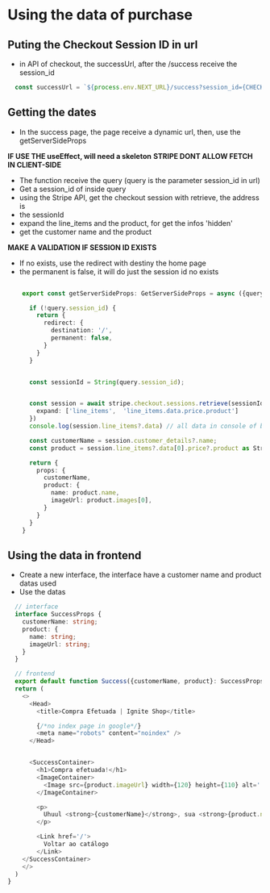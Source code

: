 # Using the data of purchase

## Puting the Checkout Session ID in url

- in API of checkout, the successUrl, after the /success receive the session_id

```ts
  const successUrl = `${process.env.NEXT_URL}/success?session_id={CHECKOUT_SESSION_ID}`
```
## Getting the dates

- In the success page, the page receive a dynamic url, then, use the
getServerSideProps

**IF USE THE useEffect, will need a skeleton**
**STRIPE DONT ALLOW FETCH IN CLIENT-SIDE**

- The function receive the query (query is the parameter session_id in url)
- Get a session_id of inside query
- using the Stripe API, get the checkout session with retrieve, the address is
- the sessionId
- expand the line_items and the product, for get the infos 'hidden'
- get the customer name and the product

**MAKE A VALIDATION IF SESSION ID EXISTS**

- If no exists, use the redirect with destiny the home page
- the permanent is false, it will do just the session id no exists

```ts

    export const getServerSideProps: GetServerSideProps = async ({query}) => {

      if (!query.session_id) {
        return {
          redirect: {
            destination: '/',
            permanent: false,
          }
        }
      }


      const sessionId = String(query.session_id);


      const session = await stripe.checkout.sessions.retrieve(sessionId, {
        expand: ['line_items',  'line_items.data.price.product']
      })
      console.log(session.line_items?.data) // all data in console of backend

      const customerName = session.customer_details?.name;
      const product = session.line_items?.data[0].price?.product as Stripe.Product;

      return {
        props: {
          customerName,
          product: {
            name: product.name,
            imageUrl: product.images[0],
          }
        }
      }
    }

```

## Using the data in frontend

- Create a new interface, the interface have a customer name and product datas used
- Use the datas

```ts
  // interface
  interface SuccessProps {
    customerName: string;
    product: {
      name: string;
      imageUrl: string;
    }
  }

  // frontend
  export default function Success({customerName, product}: SuccessProps) {
  return (
    <>
      <Head>
        <title>Compra Efetuada | Ignite Shop</title>

        {/*no index page in google*/}
        <meta name="robots" content="noindex" />
      </Head>


      <SuccessContainer>
        <h1>Compra efetuada!</h1>
        <ImageContainer>
          <Image src={product.imageUrl} width={120} height={110} alt='' />
        </ImageContainer>

        <p>
          Uhuul <strong>{customerName}</strong>, sua <strong>{product.name}</strong> já está a caminho da sua casa.
        </p>

        <Link href='/'>
          Voltar ao catálogo
        </Link>
    </SuccessContainer>
    </>
  )
}

```
